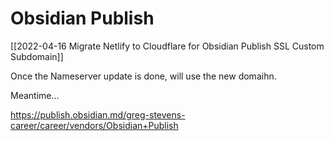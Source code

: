 # Obsidian Publish


[[2022-04-16 Migrate Netlify to Cloudflare for Obsidian Publish SSL Custom Subdomain]]


Once the Nameserver update is done, will use the new domaihn.

Meantime...

https://publish.obsidian.md/greg-stevens-career/career/vendors/Obsidian+Publish